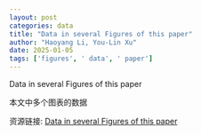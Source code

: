 ```yaml
---
layout: post
categories: data
title: "Data in several Figures of this paper"
author: "Haoyang Li, You-Lin Xu"
date: 2025-01-05
tags: ['figures', ' data', ' paper']
---
```


Data in several Figures of this paper

本文中多个图表的数据

资源链接: [Data in several Figures of this paper](https://doi.org/10.57760/sciencedb.19349)
